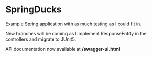 # SpringDucks

Example Spring application with as much testing as I could fit in.

New branches will be coming as I implement ResponseEntity in the controllers and migrate to JUnit5.

API documentation now available at **/swagger-ui.html**